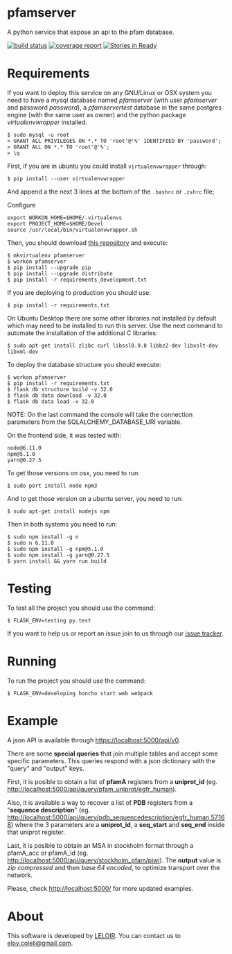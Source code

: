 # pfamserver

A python service that expose an api to the pfam database.

[![build status](https://wichi.no-ip.org/leloir/pfamserver/badges/dev/pipeline.svg)](https://wichi.no-ip.org/leloir/pfamserver/commits/dev)
[![coverage report](https://wichi.no-ip.org/leloir/pfamserver/badges/dev/coverage.svg)](https://wichi.no-ip.org/leloir/pfamserver/commits/dev)
[![Stories in Ready](https://badge.waffle.io/ecolell/pfamserver.png?label=ready&title=Ready)](https://waffle.io/ecolell/pfamserver)

Requirements
============

If you want to deploy this service on any GNU/Linux or OSX system you need to have a *mysql* database named *pfamserver* (with user *pfamserver* and password *password*), a *pfamservertest* database in the same postgres engine (with the same user as owner) and the python package *virtualenvwrapper* installed.

    $ sudo mysql -u root
    > GRANT ALL PRIVILEGES ON *.* TO 'root'@'%' IDENTIFIED BY 'password';
    > GRANT ALL ON *.* TO 'root'@'%';
    > \q

First, if you are in ubuntu you could install `virtualenvwrapper` through:

    $ pip install --user virtualenvwrapper

And append a the next 3 lines at the bottom of the `.bashrc` or `.zshrc` file;

Configure

    export WORKON_HOME=$HOME/.virtualenvs
    export PROJECT_HOME=$HOME/Devel
    source /usr/local/bin/virtualenvwrapper.sh

Then, you should download [this repository](https://wichi.no-ip.org/leloir/pfamserver) and execute:

    $ mkvirtualenv pfamserver
    $ workon pfamserver
    $ pip install --upgrade pip
    $ pip install --upgrade distribute
    $ pip install -r requirements_development.txt

If you are deploying to production you should use:

    $ pip install -r requirements.txt

On Ubuntu Desktop there are some other libraries not installed by default which may need to be installed to run this server. Use the next command to automate the installation of the additional C libraries:

    $ sudo apt-get install zlibc curl libssl0.9.8 libbz2-dev libxslt-dev libxml-dev

To deploy the database structure you should execute:

    $ workon pfamserver
    $ pip install -r requirements.txt
    $ flask db structure build -v 32.0
    $ flask db data download -v 32.0
    $ flask db data load -v 32.0

NOTE: On the last command the console will take the connection parameters from the SQLALCHEMY_DATABASE_URI variable.

On the frontend side, it was tested with:

    node@6.11.0
    npm@5.1.0
    yarn@0.27.5

To get those versions on osx, you need to run:

    $ sudo port install node npm3

And to get those version on a ubuntu server, you need to run:

    $ sudo apt-get install nodejs npm

Then in both systems you need to run:

    $ sudo npm install -g n
    $ sudo n 6.11.0
    $ sudo npm install -g npm@5.1.0
    $ sudo npm install -g yarn@0.27.5
    $ yarn install && yarn run build


Testing
=======

To test all the project you should use the command:

    $ FLASK_ENV=testing py.test

If you want to help us or report an issue join to us through our [issue tracker](https://wichi.no-ip.org/leloir/pfamserver/issues).


Running
=======

To run the project you should use the command:

    $ FLASK_ENV=developing honcho start web webpack

Example
=======

A json API is available through [https://localhost:5000/api/v0](http://localhost:5000/api/v0).

There are some **special queries** that join multiple tables and accept some specific parameters. This queries respond with a json dictionary with the "query" and "output" keys.

First, it is posible to obtain a list of **pfamA** registers from a **uniprot_id** (eg. [http://localhost:5000/api/query/pfam_uniprot/egfr_human](http://localhost:5000/api/query/pfam_uniprot/egfr_human)).

Also, it is available a way to recover a list of **PDB** registers from a "**sequence description**" (eg. [http://localhost:5000/api/query/pdb_sequencedescription/egfr_human,57,168](http://localhost:5000/api/query/pdb_sequencedescription/egfr_human,57,168)) where the 3 parameters are a **uniprot_id**, a **seq_start** and **seq_end** inside that uniprot register.

Last, it is posible to obtain an MSA in stockholm format through a pfamA_acc or pfamA_id (eg. [http://localhost:5000/api/query/stockholm_pfam/piwi](http://localhost:5000/api/query/stockholm_pfam/piwi)). The **output** value is *zip compressed* and then *base 64 encoded*, to optimize transport over the network.

Please, check [http://localhost:5000/](http://localhost:5000/) for more updated examples.



About
=====

This software is developed by [LELOIR](http://leloir.org.ar/). You can contact us to [eloy.colell@gmail.com](mailto:eloy.colell@gmail.com).
